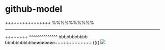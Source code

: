 # github-model
++++++++++++++++
%%%%%%%%%%
__________
÷÷÷÷÷÷÷÷
^^^^^^^^^^^^^^
bbbbbbbbbbb
bbbbbbbbbbbøøøøøøøø÷÷÷÷÷÷÷÷÷÷÷÷÷
((((
<img src="https://user-images.githubusercontent.com/62427334/83550251-2f592b00-a524-11ea-88f8-95016fe5ea32.jpg"  >
